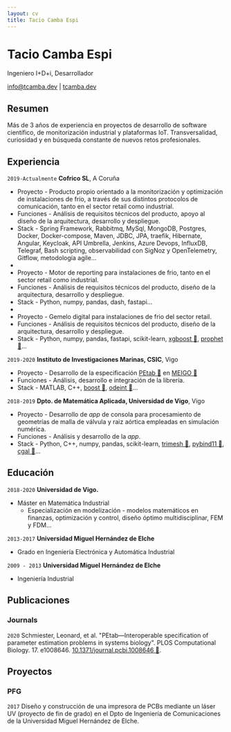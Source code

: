 ```yaml
---
layout: cv
title: Tacio Camba Espi
---
```

# Tacio Camba Espi
Ingeniero I+D+i, Desarrollador

<div id="webaddress">
<a href="mailto:info@tcamba.dev">info@tcamba.dev</a>
| <a href="https://tcamba.dev">tcamba.dev</a>
</div>


## Resumen

Más de 3 años de experiencia en proyectos de desarrollo de software científico, de monitorización industrial y plataformas IoT. Transversalidad, curiosidad y en búsqueda constante de nuevos retos profesionales.


## Experiencia

`2019-Actualmente`
__Cofrico SL__, A Coruña
      
  - Proyecto - Producto propio orientado a la monitorización y optimización de instalaciones de frio, a través de sus distintos protocolos de comunicación, tanto en el sector retail como industrial.
  - Funciones - Análisis de requisitos técnicos del producto, apoyo al diseño de la arquitectura, desarrollo y despliegue.
  - Stack - Spring Framework, Rabbitmq, MySql, MongoDB, Postgres, Docker, Docker-compose, Maven, JDBC, JPA, traefik, Hibernate, Angular, Keycloak, API Umbrella, Jenkins,  Azure Devops, InfluxDB, Telegraf, Bash scripting, observabilidad con SigNoz y OpenTelemetry, Gitflow, metodología agile...
  - 
  - Proyecto - Motor de reporting para instalaciones de frio, tanto en el sector retail como industrial. 
  - Funciones - Análisis de requisitos técnicos del producto, diseño de la arquitectura, desarrollo y despliegue.
  - Stack - Python, numpy, pandas, dash, fastapi...
  - 
  - Proyecto - Gemelo digital para instalaciones de frio del sector retail.
  - Funciones - Análisis de requisitos técnicos del producto, diseño de la arquitectura, desarrollo y despliegue. 
  - Stack - Python, numpy, pandas, fastapi, scikit-learn, [xgboost 🔗](https://xgboost.readthedocs.io/en/stable/python/index.html), [prophet 🔗](https://facebook.github.io/prophet/)...

`2019-2020`
__Instituto de Investigaciones Marinas, CSIC__, Vigo

  - Proyecto - Desarrollo de la especificación [PEtab 🔗](https://petab.readthedocs.io/en/stable/) en [MEIGO 🔗](http://gingproc.iim.csic.es/meigo.html)
  - Funciones - Análisis, desarrollo e integración de la librería.
  - Stack - MATLAB, C++, [boost 🔗](https://www.boost.org/), [odeint 🔗](https://headmyshoulder.github.io/odeint-v2/)...

`2018-2019`
__Dpto. de Matemática Aplicada, Universidad de Vigo__, Vigo
  
  - Proyecto - Desarrollo de _app_ de consola para procesamiento de geometrías de malla de válvula y raiz aórtica empleadas en simulación numérica.
  - Funciones - Análisis y desarrollo de la _app_.
  - Stack - Python, C++, numpy, pandas, scikit-learn, [trimesh 🔗](https://github.com/mikedh/trimesh),  [pybind11 🔗](https://github.com/pybind/pybind11), [cgal 🔗](https://www.cgal.org/)...

## Educación

`2018-2020`
__Universidad de Vigo.__

  - Máster en Matemática Industrial
    - Especialización en modelización - modelos matemáticos en finanzas, optimización y control, diseño óptimo multidisciplinar, FEM y FDM...

`2013-2017`
__Universidad Miguel Hernández de Elche__

  - Grado en Ingeniería Electrónica y Automática Industrial

`2009 - 2013`
__Universidad Miguel Hernández de Elche__

  - Ingeniería Industrial


## Publicaciones

### Journals

`2020`
Schmiester, Leonard, et al. "PEtab—Interoperable specification of parameter estimation problems in systems biology". PLOS Computational Biology. 17. e1008646. [10.1371/journal.pcbi.1008646 🔗](https://journals.plos.org/ploscompbiol/article?id=10.1371/journal.pcbi.1008646).


## Proyectos

### PFG

`2017` Diseño y construcción de una impresora de PCBs mediante un láser UV (proyecto de fin de grado) en el Dpto de Ingeniería de Comunicaciones de la Universidad Miguel Hernández de Elche.